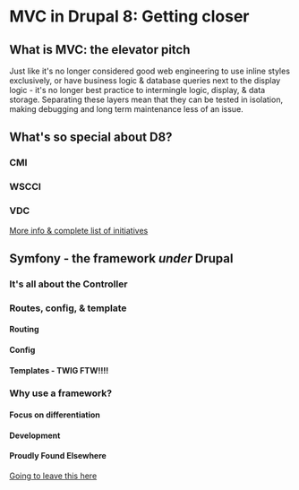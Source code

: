 # MVC in Drupal 8: Getting closer
## What is MVC: the elevator pitch

Just like it's no longer considered good web engineering to use inline styles exclusively, or have business logic &  database queries next to the display logic - it's no longer best practice to intermingle logic, display, & data storage. Separating these layers mean that they can be tested in isolation, making debugging and long term maintenance less of an issue.

## What's so special about D8?
### CMI
### WSCCI
### VDC

[More info & complete list of initiatives](https://www.drupal.org/community-initiatives/drupal-core)

## Symfony - the framework *under* Drupal
### It's all about the Controller
### Routes, config, & template
#### Routing
#### Config
#### Templates - TWIG FTW!!!!

### Why use a framework?
#### Focus on differentiation
#### Development
#### Proudly Found Elsewhere

[Going to leave this here](https://prague2013.drupal.org/session/not-invented-here-proudly-found-elsewhere-drupal-8-story.html)
